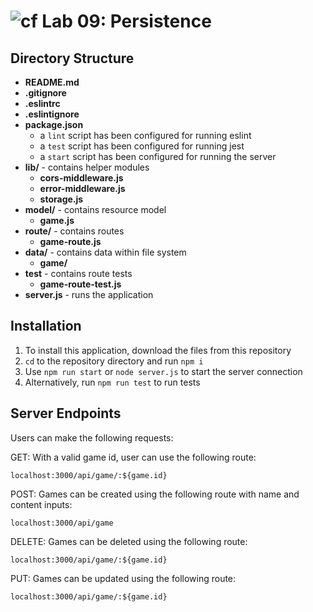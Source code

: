 ![cf](https://i.imgur.com/7v5ASc8.png) Lab 09: Persistence
======

## Directory Structure
* **README.md**
* **.gitignore**
* **.eslintrc**
* **.eslintignore**
* **package.json**
  * a `lint` script has been configured for running eslint
  * a `test` script has been configured for running jest
  * a `start` script has been configured for running the server
* **lib/** - contains helper modules
  * **cors-middleware.js**
  * **error-middleware.js**
  * **storage.js**
* **model/** - contains resource model
  * **game.js**
* **route/** - contains routes
  * **game-route.js**
* **data/** - contains data within file system
  * **game/**
* **__test__** - contains route tests
  * **game-route-test.js**
* **server.js** - runs the application

## Installation
1. To install this application, download the files from this repository
2. `cd` to the repository directory and run `npm i`
3. Use `npm run start` or `node server.js` to start the server connection
4. Alternatively, run `npm run test` to run tests

## Server Endpoints
Users can make the following requests:

GET: With a valid game id, user can use the following route: 
```
localhost:3000/api/game/:${game.id}
```

POST: Games can be created using the following route with name and content inputs: 
```
localhost:3000/api/game
```


DELETE: Games can be deleted using the following route: 
```
localhost:3000/api/game/:${game.id}
```
PUT: Games can be updated using the following route: 
```
localhost:3000/api/game/:${game.id}